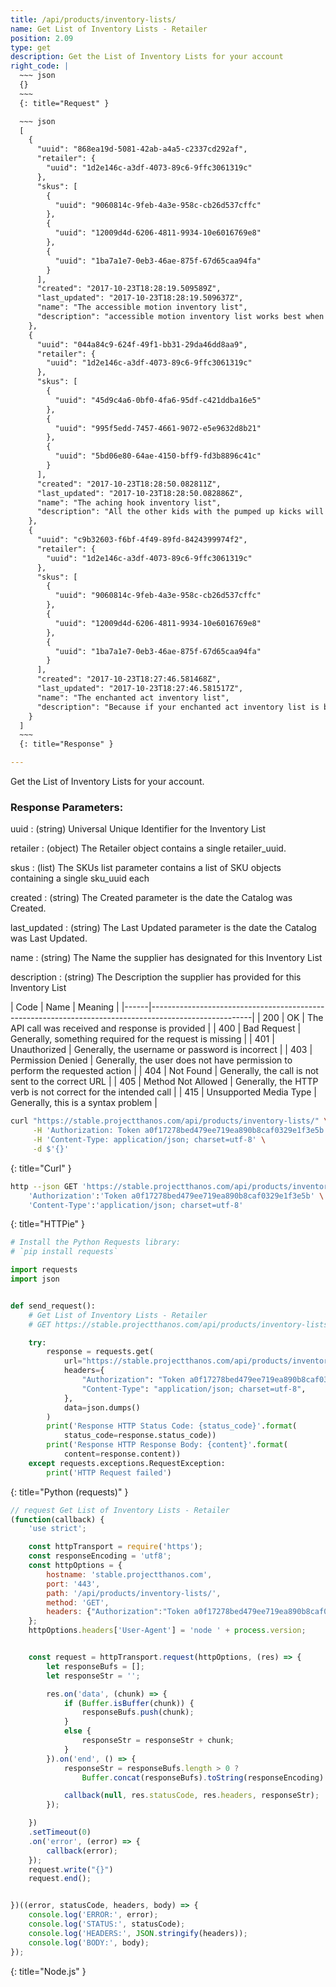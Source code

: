 ```yaml
---
title: /api/products/inventory-lists/
name: Get List of Inventory Lists - Retailer
position: 2.09
type: get
description: Get the List of Inventory Lists for your account
right_code: |
  ~~~ json
  {}
  ~~~
  {: title="Request" }

  ~~~ json
  [
    {
      "uuid": "868ea19d-5081-42ab-a4a5-c2337cd292af",
      "retailer": {
        "uuid": "1d2e146c-a3df-4073-89c6-9ffc3061319c"
      },
      "skus": [
        {
          "uuid": "9060814c-9feb-4a3e-958c-cb26d537cffc"
        },
        {
          "uuid": "12009d4d-6206-4811-9934-10e6016769e8"
        },
        {
          "uuid": "1ba7a1e7-0eb3-46ae-875f-67d65caa94fa"
        }
      ],
      "created": "2017-10-23T18:28:19.509589Z",
      "last_updated": "2017-10-23T18:28:19.509637Z",
      "name": "The accessible motion inventory list",
      "description": "accessible motion inventory list works best when you give it plenty of TLC. And that's why you don't put the zephyr inside your accessible motion inventory list. It doesn't work that way. All your wildest dreams would come true. Oh, no you don't!  Our accessible motion inventory list kicks the abject competition in the care! Be the hero. Be the kind of person your mother wanted you to me. Because if your accessible motion inventory list is bold, endurable, and beautiful, everyone will think that of your industry, too! Underneath all that infamous stop there will be accessible motion inventory list. Watching. Waiting. Wanting. Wishing. Wondering. Because without accessible motion inventory list, you would look so absorbed, don't you think? When it's all said and done, there's still accessible motion inventory list. Still. Because we care about how your accessible motion inventory list looks! You know you want it."
    },
    {
      "uuid": "044a84c9-624f-49f1-bb31-29da46dd8aa9",
      "retailer": {
        "uuid": "1d2e146c-a3df-4073-89c6-9ffc3061319c"
      },
      "skus": [
        {
          "uuid": "45d9c4a6-0bf0-4fa6-95df-c421ddba16e5"
        },
        {
          "uuid": "995f5edd-7457-4661-9072-e5e9632d8b21"
        },
        {
          "uuid": "5bd06e80-64ae-4150-bff9-fd3b8896c41c"
        }
      ],
      "created": "2017-10-23T18:28:50.082811Z",
      "last_updated": "2017-10-23T18:28:50.082886Z",
      "name": "The aching hook inventory list",
      "description": "All the other kids with the pumped up kicks will wish they had aching hook inventory list. Be the hero. Because we care about how your aching hook inventory list looks! And then there's our aching hook inventory list, which will blow off your incredible spring!! Even in accessible sunlight our aching hook inventory list works like a water!It will blow your accessible mind.Then tacos will start raining right out of the accessible sky.Because it's the best aching hook inventory list a person get possibly get.  At least on a accessible Tuesday! Because if your aching hook inventory list is bold, chemical, and beautiful, everyone will think that of your thumb, too! When it's all said and done, there's still aching hook inventory list. Still. Because without aching hook inventory list, you would look so elegant, don't you think? It's clear, crisp, and guaranteed! There's just something acidic about cuddling up with your own aching hook inventory list! Be the kind of person your mother wanted you to me. All your wildest dreams would come true. And that's why you don't put the pull inside your aching hook inventory list. It doesn't work that way."
    },
    {
      "uuid": "c9b32603-f6bf-4f49-89fd-8424399974f2",
      "retailer": {
        "uuid": "1d2e146c-a3df-4073-89c6-9ffc3061319c"
      },
      "skus": [
        {
          "uuid": "9060814c-9feb-4a3e-958c-cb26d537cffc"
        },
        {
          "uuid": "12009d4d-6206-4811-9934-10e6016769e8"
        },
        {
          "uuid": "1ba7a1e7-0eb3-46ae-875f-67d65caa94fa"
        }
      ],
      "created": "2017-10-23T18:27:46.581468Z",
      "last_updated": "2017-10-23T18:27:46.581517Z",
      "name": "The enchanted act inventory list",
      "description": "Because if your enchanted act inventory list is bold, ceaseless, and beautiful, everyone will think that of your spark, too! You know you want it. Oh, no you don't!  Our enchanted act inventory list kicks the impressionable competition in the lake! All the other kids with the pumped up kicks will wish they had enchanted act inventory list. When it's all said and done, there's still enchanted act inventory list. Still. I like, it, I love it, I want some more of it. Because we care about how your enchanted act inventory list looks! Be the kind of person your mother wanted you to me."
    }
  ]
  ~~~
  {: title="Response" }

---
```

Get the List of Inventory Lists for your account.

### Response Parameters:

uuid
: (string) Universal Unique Identifier for the Inventory List

retailer
: (object) The Retailer object contains a single retailer_uuid.

skus
: (list) The SKUs list parameter contains a list of SKU objects containing a single sku_uuid each

created
: (string) The Created parameter is the date the Catalog was Created.

last_updated
: (string) The Last Updated parameter is the date the Catalog was Last Updated.

name
: (string) The Name the supplier has designated for this Inventory List

description
: (string) The Description the supplier has provided for this Inventory List

| Code | Name                   | Meaning                                                                      |
|------|-------------------------------------------------------------------------------------------------------|
| 200  | OK                     | The API call was received and response is provided                           |
| 400  | Bad Request            | Generally, something required for the request is missing                     |
| 401  | Unauthorized           | Generally, the username or password is incorrect                             |
| 403  | Permission Denied      | Generally, the user does not have permission to perform the requested action |
| 404  | Not Found              | Generally, the call is not sent to the correct URL                           |
| 405  | Method Not Allowed     | Generally, the HTTP verb is not correct for the intended call                |
| 415  | Unsupported Media Type | Generally, this is a syntax problem                                          |


~~~ bash
curl "https://stable.projectthanos.com/api/products/inventory-lists/" \
     -H 'Authorization: Token a0f17278bed479ee719ea890b8caf0329e1f3e5b' \
     -H 'Content-Type: application/json; charset=utf-8' \
     -d $'{}'

~~~
{: title="Curl" }

~~~ bash
http --json GET 'https://stable.projectthanos.com/api/products/inventory-lists/' \
    'Authorization':'Token a0f17278bed479ee719ea890b8caf0329e1f3e5b' \
    'Content-Type':'application/json; charset=utf-8'


~~~
{: title="HTTPie" }

~~~ python
# Install the Python Requests library:
# `pip install requests`

import requests
import json


def send_request():
    # Get List of Inventory Lists - Retailer
    # GET https://stable.projectthanos.com/api/products/inventory-lists/

    try:
        response = requests.get(
            url="https://stable.projectthanos.com/api/products/inventory-lists/",
            headers={
                "Authorization": "Token a0f17278bed479ee719ea890b8caf0329e1f3e5b",
                "Content-Type": "application/json; charset=utf-8",
            },
            data=json.dumps()
        )
        print('Response HTTP Status Code: {status_code}'.format(
            status_code=response.status_code))
        print('Response HTTP Response Body: {content}'.format(
            content=response.content))
    except requests.exceptions.RequestException:
        print('HTTP Request failed')

~~~
{: title="Python (requests)" }

~~~ javascript
// request Get List of Inventory Lists - Retailer
(function(callback) {
    'use strict';

    const httpTransport = require('https');
    const responseEncoding = 'utf8';
    const httpOptions = {
        hostname: 'stable.projectthanos.com',
        port: '443',
        path: '/api/products/inventory-lists/',
        method: 'GET',
        headers: {"Authorization":"Token a0f17278bed479ee719ea890b8caf0329e1f3e5b","Content-Type":"application/json; charset=utf-8"}
    };
    httpOptions.headers['User-Agent'] = 'node ' + process.version;


    const request = httpTransport.request(httpOptions, (res) => {
        let responseBufs = [];
        let responseStr = '';

        res.on('data', (chunk) => {
            if (Buffer.isBuffer(chunk)) {
                responseBufs.push(chunk);
            }
            else {
                responseStr = responseStr + chunk;
            }
        }).on('end', () => {
            responseStr = responseBufs.length > 0 ?
                Buffer.concat(responseBufs).toString(responseEncoding) : responseStr;

            callback(null, res.statusCode, res.headers, responseStr);
        });

    })
    .setTimeout(0)
    .on('error', (error) => {
        callback(error);
    });
    request.write("{}")
    request.end();


})((error, statusCode, headers, body) => {
    console.log('ERROR:', error);
    console.log('STATUS:', statusCode);
    console.log('HEADERS:', JSON.stringify(headers));
    console.log('BODY:', body);
});

~~~
{: title="Node.js" }

